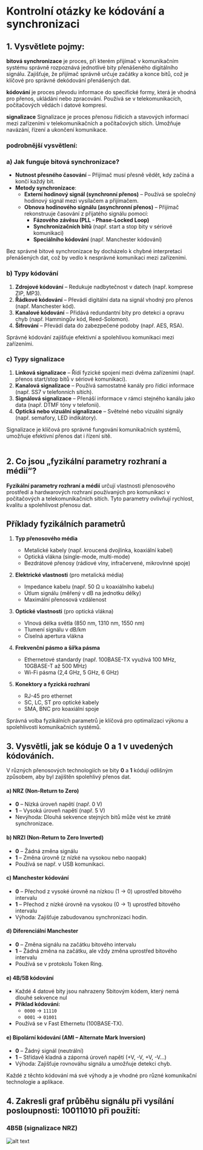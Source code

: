 # Kontrolní otázky ke kódování a synchronizaci
## 1. Vysvětlete pojmy: <br>
**bitová synchronizace** je proces, při kterém přijímač v komunikačním systému správně rozpoznává jednotlivé bity přenášeného digitálního signálu. Zajišťuje, že přijímač správně určuje začátky a konce bitů, což je klíčové pro správné dekódování přenášených dat. <br>

**kódování** je proces převodu informace do specifické formy, která je vhodná pro přenos, ukládání nebo zpracování. Používá se v telekomunikacích, počítačových vědách i datové kompresi. <br>

**signalizace** Signalizace je proces přenosu řídicích a stavových informací mezi zařízeními v telekomunikačních a počítačových sítích. Umožňuje navázání, řízení a ukončení komunikace. <br>

### podrobnější vysvětlení: 

### a) Jak funguje bitová synchronizace?

- **Nutnost přesného časování** – Přijímač musí přesně vědět, kdy začíná a končí každý bit.  
- **Metody synchronizace**:  
  - **Externí hodinový signál (synchronní přenos)** – Používá se společný hodinový signál mezi vysílačem a přijímačem.  
  - **Obnova hodinového signálu (asynchronní přenos)** – Přijímač rekonstruuje časování z přijatého signálu pomocí:  
    - **Fázového závěsu (PLL - Phase-Locked Loop)**  
    - **Synchronizačních bitů** (např. start a stop bity v sériové komunikaci)  
    - **Speciálního kódování** (např. Manchester kódování)  

Bez správné bitové synchronizace by docházelo k chybné interpretaci přenášených dat, což by vedlo k nesprávné komunikaci mezi zařízeními.

### b) Typy kódování  

1. **Zdrojové kódování** – Redukuje nadbytečnost v datech (např. komprese ZIP, MP3).  
2. **Řádkové kódování** – Převádí digitální data na signál vhodný pro přenos (např. Manchester kód).  
3. **Kanalové kódování** – Přidává redundantní bity pro detekci a opravu chyb (např. Hammingův kód, Reed-Solomon).  
4. **Šifrování** – Převádí data do zabezpečené podoby (např. AES, RSA).  

Správné kódování zajišťuje efektivní a spolehlivou komunikaci mezi zařízeními.

### c) Typy signalizace  

1. **Linková signalizace** – Řídí fyzické spojení mezi dvěma zařízeními (např. přenos start/stop bitů v sériové komunikaci).  
2. **Kanalová signalizace** – Používá samostatné kanály pro řídicí informace (např. SS7 v telefonních sítích).  
3. **Signálová signalizace** – Přenáší informace v rámci stejného kanálu jako data (např. DTMF tóny v telefonii).  
4. **Optická nebo vizuální signalizace** – Světelné nebo vizuální signály (např. semafory, LED indikátory).  

Signalizace je klíčová pro správné fungování komunikačních systémů, umožňuje efektivní přenos dat i řízení sítě. <br>
<br>

## 2. Co jsou „fyzikální parametry rozhraní a médií“?  

**Fyzikální parametry rozhraní a médií** určují vlastnosti přenosového prostředí a hardwarových rozhraní používaných pro komunikaci v počítačových a telekomunikačních sítích. Tyto parametry ovlivňují rychlost, kvalitu a spolehlivost přenosu dat.  

## Příklady fyzikálních parametrů  

1. **Typ přenosového média**  
   - Metalické kabely (např. kroucená dvojlinka, koaxiální kabel)  
   - Optická vlákna (single-mode, multi-mode)  
   - Bezdrátové přenosy (rádiové vlny, infračervené, mikrovlnné spoje)  

2. **Elektrické vlastnosti** (pro metalická média)  
   - Impedance kabelu (např. 50 Ω u koaxiálního kabelu)  
   - Útlum signálu (měřený v dB na jednotku délky)  
   - Maximální přenosová vzdálenost  

3. **Optické vlastnosti** (pro optická vlákna)  
   - Vlnová délka světla (850 nm, 1310 nm, 1550 nm)  
   - Tlumení signálu v dB/km  
   - Číselná apertura vlákna  

4. **Frekvenční pásmo a šířka pásma**  
   - Ethernetové standardy (např. 100BASE-TX využívá 100 MHz, 10GBASE-T až 500 MHz)  
   - Wi-Fi pásma (2,4 GHz, 5 GHz, 6 GHz)  

5. **Konektory a fyzická rozhraní**  
   - RJ-45 pro ethernet  
   - SC, LC, ST pro optické kabely  
   - SMA, BNC pro koaxiální spoje  

Správná volba fyzikálních parametrů je klíčová pro optimalizaci výkonu a spolehlivosti komunikačních systémů.  


## 3. Vysvětli, jak se kóduje 0 a 1 v uvedených kódováních.

V různých přenosových technologiích se bity **0** a **1** kódují odlišným způsobem, aby byl zajištěn spolehlivý přenos dat.  

#### a) NRZ (Non-Return to Zero)  
- **0** – Nízká úroveň napětí (např. 0 V)  
- **1** – Vysoká úroveň napětí (např. 5 V)  
- Nevýhoda: Dlouhá sekvence stejných bitů může vést ke ztrátě synchronizace.  

#### b) NRZI (Non-Return to Zero Inverted)  
- **0** – Žádná změna signálu  
- **1** – Změna úrovně (z nízké na vysokou nebo naopak)  
- Používá se např. v USB komunikaci.  

#### c) Manchester kódování  
- **0** – Přechod z vysoké úrovně na nízkou (1 → 0) uprostřed bitového intervalu  
- **1** – Přechod z nízké úrovně na vysokou (0 → 1) uprostřed bitového intervalu  
- Výhoda: Zajišťuje zabudovanou synchronizaci hodin.  

#### d) Diferenciální Manchester  
- **0** – Změna signálu na začátku bitového intervalu  
- **1** – Žádná změna na začátku, ale vždy změna uprostřed bitového intervalu  
- Používá se v protokolu Token Ring.  

#### e) 4B/5B kódování  
- Každé 4 datové bity jsou nahrazeny 5bitovým kódem, který nemá dlouhé sekvence nul  
- **Příklad kódování:**  
  - `0000` → `11110`  
  - `0001` → `01001`  
- Používá se v Fast Ethernetu (100BASE-TX).  

#### e) Bipolární kódování (AMI – Alternate Mark Inversion)  
- **0** – Žádný signál (neutrální)  
- **1** – Střídavě kladná a záporná úroveň napětí (+V, -V, +V, -V…)  
- Výhoda: Zajišťuje rovnováhu signálu a umožňuje detekci chyb.  

Každé z těchto kódování má své výhody a je vhodné pro různé komunikační technologie a aplikace. 


## 4. Zakresli graf průběhu signálu při vysílání posloupnosti: 10011010 při použití:
### 4B5B (signalizace NRZ)

![alt text](http://url/to/img.png)





